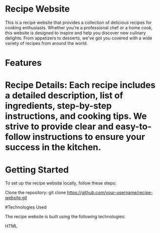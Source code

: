 # Recipe Website

This is a recipe website that provides a collection of delicious recipes for cooking enthusiasts. Whether you're a professional chef or a home cook, this website is designed to inspire and help you discover new culinary delights. From appetizers to desserts, we've got you covered with a wide variety of recipes from around the world.

# Features


# Recipe Details: Each recipe includes a detailed description, list of ingredients, step-by-step instructions, and cooking tips. We strive to provide clear and easy-to-follow instructions to ensure your success in the kitchen.

# Getting Started

To set up the recipe website locally, follow these steps:

Clone the repository:
   git clone https://github.com/your-username/recipe-website.git

#Technologies Used

The recipe website is built using the following technologies:

HTML
